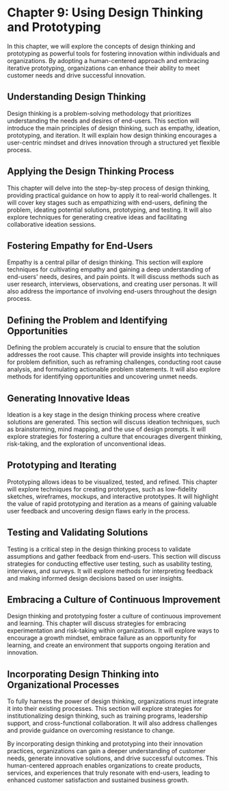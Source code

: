 Chapter 9: Using Design Thinking and Prototyping
================================================

In this chapter, we will explore the concepts of design thinking and prototyping as powerful tools for fostering innovation within individuals and organizations. By adopting a human-centered approach and embracing iterative prototyping, organizations can enhance their ability to meet customer needs and drive successful innovation.

Understanding Design Thinking
-----------------------------

Design thinking is a problem-solving methodology that prioritizes understanding the needs and desires of end-users. This section will introduce the main principles of design thinking, such as empathy, ideation, prototyping, and iteration. It will explain how design thinking encourages a user-centric mindset and drives innovation through a structured yet flexible process.

Applying the Design Thinking Process
------------------------------------

This chapter will delve into the step-by-step process of design thinking, providing practical guidance on how to apply it to real-world challenges. It will cover key stages such as empathizing with end-users, defining the problem, ideating potential solutions, prototyping, and testing. It will also explore techniques for generating creative ideas and facilitating collaborative ideation sessions.

Fostering Empathy for End-Users
-------------------------------

Empathy is a central pillar of design thinking. This section will explore techniques for cultivating empathy and gaining a deep understanding of end-users' needs, desires, and pain points. It will discuss methods such as user research, interviews, observations, and creating user personas. It will also address the importance of involving end-users throughout the design process.

Defining the Problem and Identifying Opportunities
--------------------------------------------------

Defining the problem accurately is crucial to ensure that the solution addresses the root cause. This chapter will provide insights into techniques for problem definition, such as reframing challenges, conducting root cause analysis, and formulating actionable problem statements. It will also explore methods for identifying opportunities and uncovering unmet needs.

Generating Innovative Ideas
---------------------------

Ideation is a key stage in the design thinking process where creative solutions are generated. This section will discuss ideation techniques, such as brainstorming, mind mapping, and the use of design prompts. It will explore strategies for fostering a culture that encourages divergent thinking, risk-taking, and the exploration of unconventional ideas.

Prototyping and Iterating
-------------------------

Prototyping allows ideas to be visualized, tested, and refined. This chapter will explore techniques for creating prototypes, such as low-fidelity sketches, wireframes, mockups, and interactive prototypes. It will highlight the value of rapid prototyping and iteration as a means of gaining valuable user feedback and uncovering design flaws early in the process.

Testing and Validating Solutions
--------------------------------

Testing is a critical step in the design thinking process to validate assumptions and gather feedback from end-users. This section will discuss strategies for conducting effective user testing, such as usability testing, interviews, and surveys. It will explore methods for interpreting feedback and making informed design decisions based on user insights.

Embracing a Culture of Continuous Improvement
---------------------------------------------

Design thinking and prototyping foster a culture of continuous improvement and learning. This chapter will discuss strategies for embracing experimentation and risk-taking within organizations. It will explore ways to encourage a growth mindset, embrace failure as an opportunity for learning, and create an environment that supports ongoing iteration and innovation.

Incorporating Design Thinking into Organizational Processes
-----------------------------------------------------------

To fully harness the power of design thinking, organizations must integrate it into their existing processes. This section will explore strategies for institutionalizing design thinking, such as training programs, leadership support, and cross-functional collaboration. It will also address challenges and provide guidance on overcoming resistance to change.

By incorporating design thinking and prototyping into their innovation practices, organizations can gain a deeper understanding of customer needs, generate innovative solutions, and drive successful outcomes. This human-centered approach enables organizations to create products, services, and experiences that truly resonate with end-users, leading to enhanced customer satisfaction and sustained business growth.
